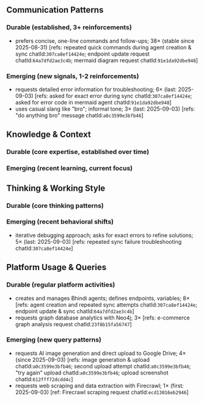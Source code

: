 ## Communication Patterns
### Durable (established, 3+ reinforcements)
- prefers concise, one-line commands and follow-ups; 38× (stable since 2025-08-31) [refs: repeated quick commands during agent creation & sync chatId:`307ca8ef14424e`; endpoint update request chatId:`64a7dfd2ae3c4b`; mermaid diagram request chatId:`91e1da92dbe948`]

### Emerging (new signals, 1-2 reinforcements)
- requests detailed error information for troubleshooting; 6× (last: 2025-09-03) [refs: asked for exact error during sync chatId:`307ca8ef14424e`; asked for error code in mermaid agent chatId:`91e1da92dbe948`]
- uses casual slang like "bro"; informal tone; 3× (last: 2025-09-03) [refs: "do anything bro" message chatId:`a0c3599e3bfb46`]

## Knowledge & Context
### Durable (core expertise, established over time)

### Emerging (recent learning, current focus)

## Thinking & Working Style
### Durable (core thinking patterns)

### Emerging (recent behavioral shifts)
- iterative debugging approach; asks for exact errors to refine solutions; 5× (last: 2025-09-03) [refs: repeated sync failure troubleshooting chatId:`307ca8ef14424e`]

## Platform Usage & Queries
### Durable (regular platform activities)
- creates and manages Bhindi agents; defines endpoints, variables; 8× [refs: agent creation and repeated sync attempts chatId:`307ca8ef14424e`; endpoint update & sync chatId:`64a7dfd2ae3c4b`]
- requests graph database analytics with Neo4j; 3× [refs: e-commerce graph analysis request chatId:`23f8b15fa56747`]

### Emerging (new query patterns)
- requests AI image generation and direct upload to Google Drive; 4× (since 2025-09-03) [refs: image generation & upload chatId:`a0c3599e3bfb46`; second upload attempt chatId:`a0c3599e3bfb46`; "try again" upload chatId:`a0c3599e3bfb46`; upload screenshot chatId:`612fff72dcdd4c`]
- requests web scraping and data extraction with Firecrawl; 1× (first: 2025-09-03) [ref: Firecrawl scraping request chatId:`ecd13016eb2946`]
